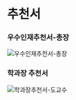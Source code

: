 # 추천서

### 우수인재추천서-총장 ###
![우수인재추천서-총장](https://user-images.githubusercontent.com/20404991/132026169-06f4a4b8-1ab6-47d6-a7c6-682526d44878.jpg)


### 학과장 추천서 ###
![학과장추천서-도교수](https://user-images.githubusercontent.com/20404991/132026179-336c5b1b-7511-46dc-9750-41c6fe7eb1dd.jpg)
